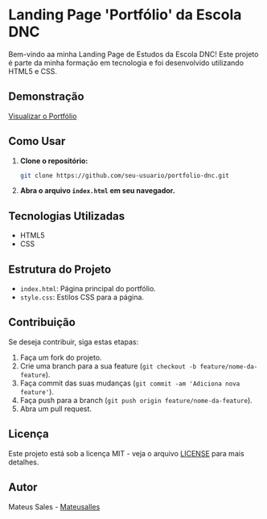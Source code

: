# Landing Page 'Portfólio' da Escola DNC

Bem-vindo aa minha Landing Page de Estudos da Escola DNC! Este projeto é parte da minha formação em tecnologia e foi desenvolvido utilizando HTML5 e CSS.

## Demonstração

[Visualizar o Portfólio](https://lp-portifolio-escola-dnc.netlify.app)

## Como Usar

1. **Clone o repositório:**
   ```bash
   git clone https://github.com/seu-usuario/portfolio-dnc.git
   ```

2. **Abra o arquivo `index.html` em seu navegador.**

## Tecnologias Utilizadas

- HTML5
- CSS

## Estrutura do Projeto

- `index.html`: Página principal do portfólio.
- `style.css`: Estilos CSS para a página.

## Contribuição

Se deseja contribuir, siga estas etapas:

1. Faça um fork do projeto.
2. Crie uma branch para a sua feature (`git checkout -b feature/nome-da-feature`).
3. Faça commit das suas mudanças (`git commit -am 'Adiciona nova feature'`).
4. Faça push para a branch (`git push origin feature/nome-da-feature`).
5. Abra um pull request.

## Licença

Este projeto está sob a licença MIT - veja o arquivo [LICENSE](LICENSE) para mais detalhes.

## Autor

Mateus Sales - [Mateusalles](https://github.com/Mateusalles)

